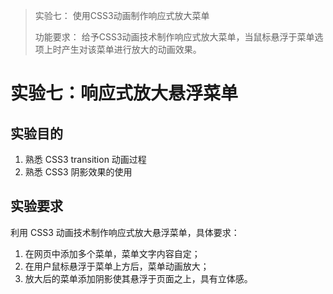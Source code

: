 > 实验七： 使用CSS3动画制作响应式放大菜单
> 
> 功能要求： 给予CSS3动画技术制作响应式放大菜单，当鼠标悬浮于菜单选项上时产生对该菜单进行放大的动画效果。

# 实验七：响应式放大悬浮菜单


## 实验目的

1. 熟悉 CSS3 transition 动画过程
2. 熟悉 CSS3 阴影效果的使用

## 实验要求

利用 CSS3 动画技术制作响应式放大悬浮菜单，具体要求：

1. 在网页中添加多个菜单，菜单文字内容自定；
2. 在用户鼠标悬浮于菜单上方后，菜单动画放大；
3. 放大后的菜单添加阴影使其悬浮于页面之上，具有立体感。
